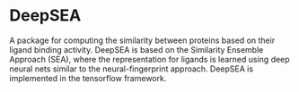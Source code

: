 # DeepSEA

A package for computing the similarity between proteins based on their
ligand binding activity. DeepSEA is based on the Similarity Ensemble
Approach (SEA), where the representation for ligands is learned using
deep neural nets similar to the neural-fingerprint approach. DeepSEA
is implemented in the tensorflow framework.
